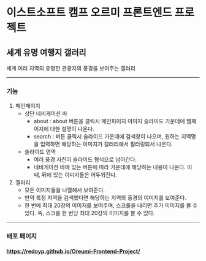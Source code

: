 # 이스트소프트 캠프 오르미 프론트엔드 프로젝트
## 세계 유명 여행지 갤러리
세계 여러 지역의 유명한 관광지의 풍경을 보여주는 갤러리

<hr/>

### 기능
1. 메인페이지
   - 상단 네비게이션 바
     - about : about 버튼을 클릭시 메인피이지 이미지 슬라이드 가운데에 웹페이지에 대한 설명이 나온다.
     - search : 버튼 클릭시 슬라이드 가운데에 검색창이 나오며, 원하는 지역명을 입력하면 해당하는 이미지가 갤러리에서 필터링되서 나온다.
   - 슬라이드 영역
     - 여러 풍경 사진이 슬라이드 형식으로 넘어간다.
     - 네비게이션 바에 있는 버튼에 따라 가운데에 해당하는 내용이 나온다. 이 때, 뒤에 있는 이미지들은 어두워진다.
2. 갤러리
   - 모든 이미지들을 나열해서 보여준다.
   - 만약 특정 지역을 검색했다면 해당하는 지역의 풍경의 이미지를 보여준다.
   - 한 번에 최대 20장의 이미지를 보여주며, 스크롤을 내리면 추가 이미지를 볼 수 있다. 즉, 스크롤 한 번당 최대 20장의 이미지를 볼 수 있다.

<hr/>

### 배포 페이지
#### https://redoyp.github.io/Oreumi-Frontend-Project/
